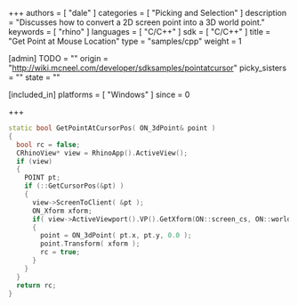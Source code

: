 +++
authors = [ "dale" ]
categories = [ "Picking and Selection" ]
description = "Discusses how to convert a 2D screen point into a 3D world point."
keywords = [ "rhino" ]
languages = [ "C/C++" ]
sdk = [ "C/C++" ]
title = "Get Point at Mouse Location"
type = "samples/cpp"
weight = 1

[admin]
TODO = ""
origin = "http://wiki.mcneel.com/developer/sdksamples/pointatcursor"
picky_sisters = ""
state = ""

[included_in]
platforms = [ "Windows" ]
since = 0

+++

```cpp
static bool GetPointAtCursorPos( ON_3dPoint& point )
{
  bool rc = false;
  CRhinoView* view = RhinoApp().ActiveView();
  if (view)
  {
    POINT pt;
    if (::GetCursorPos(&pt) )
    {
      view->ScreenToClient( &pt );
      ON_Xform xform;
      if( view->ActiveViewport().VP().GetXform(ON::screen_cs, ON::world_cs, xform) )
      {
        point = ON_3dPoint( pt.x, pt.y, 0.0 );
        point.Transform( xform );
        rc = true;
      }
    }
  }
  return rc;
}
```

